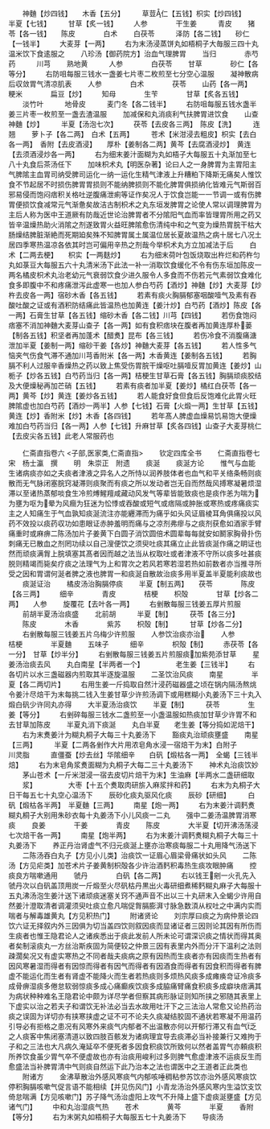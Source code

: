 <!-- { "loadSidebar": true } -->
　　神麯【炒四钱】　　木香【五分】　　　草荳仁【五钱】枳实【炒四钱】　　半夏【七钱】　　　甘草【炙一钱】
　　人参　　　　干生姜　　　青皮
　　猪苓【各一钱】　　陈皮　　　　白术
　　白茯苓　　　泽防【各二钱】　　砂仁【一钱半】
　　大麦芽【一两】
　　右为末汤浸蒸饼丸如梧桐子大毎服三四十丸温米饮下食逺服之
　　八珍汤【御药院方】治血气理脾胃
　　当归　　　　赤芍药　　　川芎
　　熟地黄　　　人参　　　　白茯苓
　　甘草　　　　砂仁【各等分】
　　右防咀每服三钱水一盏姜七片枣二枚煎至七分空心温服
　　凝神散病后収敛胃气清凉肌表
　　人参　　　　白术　　　　茯苓
　　山药【各一两】　　粳米　　　　扁豆【炒】
　　知母　　　　生苄　　　　甘草【炙各五钱】
　　淡竹叶　　　地骨皮　　　麦门冬【各二钱半】
　　右防咀每服五钱水盏半姜三片枣一枚煎至一盏去渣温服
　　加减保和丸消痰利气扶脾胃进饮食
　　山查　　　　神麯【炒】　　　半夏【汤泡七次】
　　茯苓【去皮各三两】　陈皮【洗】　　　连翘
　　萝卜子【各二两】　白术【五两】　　　苍术【米泔浸去粗皮】枳实【去白各一两】　香附【去皮酒浸】　　厚朴【姜制各二两】黄芩【去腐酒浸炒】　黄连【去须酒浸炒各一两】
　　右为细末姜汁面糊为丸如梧子大每服五十丸渐加至七八十丸食后茶汤任下
　　加味枳术丸【明医杂著】论曰人之一身脾胃为主胃阳主气脾隂主血胃司纳受脾司运化一纳一运化生精气津液上升糟粕下降斯无痛矣人惟饮食不节起居不时损伤脾胃胃损则不能纳脾损则不能化脾胃俱损纳化皆难元气斯弱百邪易侵而饱闷痞积关格吐逆腹痛泄痢等证作矣况人于饮食岂能一一节调一或有伤脾胃便损饮食减常元气渐惫矣故洁古制枳术之丸东垣发脾胃之论使人常以调理脾胃为主后人称为医中王道厥有防哉近世论治脾胃者不分隂阳气血而率皆理胃所用之药又皆辛温燥热助火消隂之剂遂致胃火益旺脾隂愈伤清纯中和之气变为燥热胃脘干枯大肠燥结脾脏渐絶而死期廹矣殊不知脾胃属土属温位居长夏故温热之病十居七八况土居四季寒热温凉各依其时岂可偏用辛热之剂哉今举枳术丸方立加减法于后
　　白术【二两去梗】　　枳实【一两麸炒】
　　右为细末荷叶包饭烧取出杵烂和药杵匀丸如菉豆大每服五六十丸清米汤下此法一补一消取饮食缓化不令有伤东垣加陈皮一两名橘皮枳术丸治老幼元气衰弱饮食少进久服令人多食而不伤若元气素弱饮食难化食多即腹中不和疼痛泄泻此虚寒一也加人参白芍药【酒炒】神麯【炒】大麦芽【炒杵去皮各一两】宿砂木香【各五钱】
　　若素有痰火胸膈郁塞咽酸噎气及素有吞酸吐酸之证或有酒积防结痛此皆温热也加黄连【姜汁炒】白芍药【酒炒】陈皮【各一两】石膏生甘草【各五钱】缩砂木香【各二钱】川芎【四钱】
　　若伤食饱闷痞塞不消加神麯大麦芽山查子【各一两】如有食积痞块在腹者再加黄连厚朴蒌【制各五钱】积坚者再加蓬术【醋煑】昆布【各三钱】
　　若伤冷食不消腹痛溏泄加半夏【姜制一两】缩砂干姜【各炒】神麯大麦芽【各五钱】
　　若人性多气恼夹气伤食气滞不通加川芎香附米【各一两】木香黄连【姜制各五钱】
　　若胸膈不利人过服辛香燥热之药以致上焦受伤胃脘干燥呕吐膈噎反胃加黄连【姜炒】山栀子【炒各五钱】白芍药当归【各一两】桔梗生甘草石膏【各五钱】胸膈顽痰胶结及大便燥秘再加芒硝【五钱】
　　若素有痰者加半夏【姜炒】橘红白茯苓【各一两】黄芩【炒】黄连【姜炒各五钱】
　　若人能食好食但食后反饱难化此胃火旺脾隂虚也加白芍药【酒炒一两半】人参【七钱】石膏【火煅一两】生甘草【五钱】黄连【炒】香附米【炒】木香【各四钱】
　　若年髙人脾虚血燥易饥易饱大便燥难加白芍药当归【各一两】人参【七钱】升麻甘草【炙各四钱】山查子大麦芽桃仁【去皮尖各五钱】此老人常服药也




　　仁斋直指卷六
<子部,医家类,仁斋直指>
　　钦定四库全书
　　仁斋直指卷七　　　　　宋　杨士瀛　撰
　　明　朱崇正　附遗
　　痰涎
　　痰涎方论
　　惟气与血能生诸病痰亦如之夫痰者津液之异名人之所恃以润养肢体者也血气和平关络条畅则痰散而无气脉闭塞脘窍凝滞则痰聚而有痰之所以发动者岂无自而然哉风搏寒凝暑烦湿滞以至诸热蒸郁啖食生冷煎煿鯹羶咸藏动风发气等辈皆能致痰也是痰作恙为喘为为壅为呕为晕为风癎为狂迷为忪悸或吞酸或短气或痞隔或肿胀或寒热或疼痛痰实主之人知痛生于气血孰知痰涎流注亦能纒滞而为痛乎如头风证眉棱耳角俱痛投以风药不效投以痰药収功如患眼证赤肿羞明而痛与之凉剂弗瘳与之痰剂获愈如酒家手臂痛重时或麻痹二陈汤加片子姜黄下白圆子消饮圆倍术圆辈每每就安如鬭家胸骨扑伤刺痛无已散血之剂罔功续以自己溲便饮之须臾吐痰其痛立止此皆痰涎作痛之眀证也然而顽痰满胷上脘填塞其髙者因而越之法当从权取吐或者津液不守所以痰多吐甚痰脱则精竭而毙矣疗痰之法理气为上和胃次之若风若寒若湿若热如前数者亦当推寻所受之因和胃谓何涎者脾之液也脾胃一和痰涎自散故治痰多用半夏盖半夏能利痰故也
　　痰涎证治
　　橘皮汤治胸膈停痰
　　半夏【制五两】　　茯苓　　　　陈皮【各三两】
　　细辛　　　　青皮　　　　桔梗
　　枳殻　　　　甘草【炒各二两】　　人参
　　旋覆花【去叶各一两】
　　右剉散每服三钱姜五厚片煎服
　　前胡半夏汤治痰盛
　　北前胡　　　半夏【制】　　　茯苓【各三分】
　　陈皮　　　　木香　　　　紫苏
　　枳殻【制】　　　甘草【炒各二分】
　　右剉散每服三钱姜五片乌梅少许煎服
　　人参饮治痰亦治
　　人参　　　　桔梗　　　　半夏麯
　　五味子　　　细辛　　　　枳殻【制】
　　赤茯苓【各一分】　甘草【炒半分】
　　右剉散每服三钱姜五片煎服痰加紫苑添甘草
　　星姜汤治痰去风
　　丸白南星【半两者一个】　　　　　老生姜【三钱半】
　　右各切片以水三盏磁器内煎取其半逐旋温服
　　二圣饮治风痰
　　南星　　　　半夏【各二两切片】
　　右用生姜一斤捣取自然汁浸药磁器盛之顷在锅内隔汤熬烑令姜汁尽焙干为末每挑二钱入生姜甘草少许煎汤调下或用糕糊小丸姜汤下三十丸入煅白矾少许同丸亦得
　　大半夏汤治痰饮
　　半夏【制】　　　茯苓　　　　生姜【等分】
　　右剉碎每服三钱水二盏煎至一小盏温服如热痰加甘草少许胃不和去甘草加陈皮
　　半夏丸消下痰涎
　　丸白半夏　　老生姜【等分捣如泥焙干】
　　右为末煑姜汁为糊丸桐子大每三十丸姜汤下
　　豁痰丸治顽痰壅盛
　　南星【三两】　　　半夏【二两各剉作大片用浓皂角水浸一宿焙干为末】白附子　　　川灵脂　　　直僵蚕【炒去丝】华隂细辛　　白矾【煅枯各一两】　全蝎【三钱半焙】
　　右为末皂角浆煑面糊为丸桐子大每二三十丸姜汤下
　　神术丸治痰饮妙
　　茅山苍术【一斤米泔浸一宿去皮切片焙干为末】生油麻【半两水二盏研细取
　　浆】　　　　　大枣【十五个煑取肉研旂入麻浆拌和药】
　　右末为丸桐子大日干每五七十丸空心温汤下
　　辰砂化痰丸驱风化痰
　　辰砂【研细】　　　白矾【煅枯各半两】　半夏麯【三两】
　　南星【炮一两】
　　右为末姜汁调麫煑糊丸桐子大别用朱砂衣每十丸姜汤下小儿风痰一二丸
　　强中二姜汤温脾胃消寒痰
　　良姜　　　　干姜　　　　青皮
　　陈皮　　　　大半夏【切开沸汤荡浸七次焙干各一两】
　　南星【炮半两】
　　右为末姜汁调麫煑糊丸桐子大每三十丸姜汤下
　　养正丹治肾虚气不归元痰涎上壅亦治寒痰每服二十丸用降气汤送下
　　二陈汤吞白丸子【方见小儿类】治痰饮一证眉心眉梁骨痛状如头风
　　二陈汤【方见疟类】加苍术片子姜黄制枳殻各少许治酒麫积毒热生痰攻眼肿痛
　　控痰良方喘嗽通用
　　虢丹　　　　白矾【各二两】
　　右以钱王剜一火孔先入虢丹次以白矾盖顶用炭一斤煅至火尽矾枯丹黒出火毒研细煮稀麫糊丸麻子大每服十五丸沸汤泡生姜汁送下诸顽痰迷塞关窍不通声音不出以三十丸研末入全蝎少许用自然姜汁澄取清者调灌须臾吐痰立愈凡喘促胷膈膨湃寸脉急数湏从权吐之中满内实而喘者与解毒雄黄丸【方见积热门】
　　附诸贤论
　　刘宗厚曰痰之为病仲景论四饮六证无择叙内外三因俱为切当盖四饮则叙因痰而显诸证者三因则论其因有所伤而生痰者也惟王隐君论人之诸疾悉出于痰此发前人所未论可谓深识痰之情状而得其奥者矣制滚痰丸一方丝治斯疾固为简便较之仲景三因有表里内外而分汗下温利之法则疎濶矣况又有虚实寒热之不同者哉夫痰病之原有因热而生痰者亦有因痰而生热者有因风寒暑湿而得者有因惊而得者有因气而得者有因酒食而得者有因食积而得者有脾虚不能运化而生者有肾虚不能降火而生者若热痰则多烦热风痰多成瘫痪竒证冷痰多成骨痹湿痰多倦怠软弱惊痰多成心痛癫疾饮痰多成脇痛臂痛食积痰多成癖块痞满其为病状种种难名王隐君论中颇为详尽学者但察其病形脉证则知所挟之邪随其表里上下虚实以治之若夫子和谓饮无补法必当去水故用吐汗下之三法治人常愈又论热药治痰之误固为详切亦有挟寒挟虚之证不可不论夫久痰凝结胶固不通状若寒凝不用温药引导必有拒格之患况有风寒外来痰气内郁者不出温散亦何以开郁行滞又有血气乏之人痰客中焦闭塞清道以致四肢百骸发为诸病理宜导去痰滞必当补接兼行又难拘于子和之三法也大凡病久淹延卒不便死者多因食积痰饮所致何以然者盖胃气亦頼痰积所养饮食虽少胃气卒不便虚故也亦有治痰用峻利过多则脾气愈虚津液不运痰反生而愈盛法当补脾胃清中气则痰自然运下此乃治本之法也谓医中之王道者正此类也
　　附诸方
　　金沸草散治外感风寒痰气内郁咳唾稠粘参苏饮亦治外感风寒痰饮停积胸膈咳嗽气促言语不能相续【并见伤风门】小青龙汤治外感风寒内生溢饮支饮倚怠喘满【方见咳嗽门】苏子降气汤治虚阳上攻气不升降上盛下虚痰涎壅盛【方见诸气门】
　　中和丸治湿痰气热
　　苍术　　　　黄芩　　　　半夏
　　香附【等分】
　　右为末粥丸如梧桐子大每服五七十丸姜汤下
　　导痰汤
